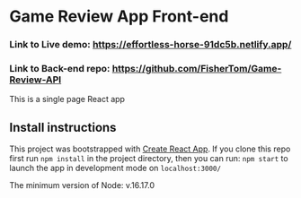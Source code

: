 # Game Review App Front-end

### Link to Live demo: https://effortless-horse-91dc5b.netlify.app/

### Link to Back-end repo: https://github.com/FisherTom/Game-Review-API

This is a single page React app

## Install instructions

This project was bootstrapped with [Create React App](https://github.com/facebook/create-react-app).
If you clone this repo first run `npm install` in the project directory, then you can run: `npm start` to launch the app in development mode on `localhost:3000/`

The minimum version of Node: v.16.17.0
